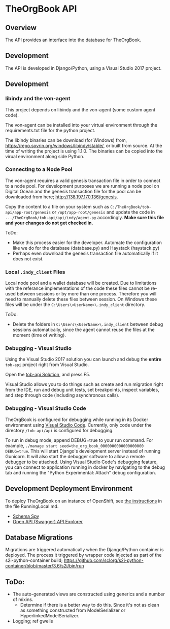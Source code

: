 # TheOrgBook API

## Overview

The API provides an interface into the database for TheOrgBook.

## Development

The API is developed in Django/Python, using a Visual Studio 2017 project.

## Development

### libindy and the von-agent

This project depends on libindy and the von-agent (some custom agent code).

The von-agent can be installed into your virtual environment through the requirements.txt file for the python project.

The libindy binaries can be download (for Windows) from, https://repo.sovrin.org/windows/libindy/stable/, or built from source.  At the time of writing the project is using 1.1.0.  The binaries can be copied into the virual environment along side Python.

### Connecting to a Node Pool

The von-agent requires a valid genesis transaction file in order to connect to a node pool.  For development purposes we are running a node pool on Digital Ocean and the genesis transaction file for the pool can be downloaded from here; http://138.197.170.136/genesis.

Copy the content to a file on your system such as `C:/TheOrgBook/tob-api/app-root/genesis` or `/opt/app-root/genesis` and update the code in `.../TheOrgBook/tob-api/api/indy/agent.py` accordingly.  **Make sure this file and your changes do not get checked in.**

ToDo:
* Make this process easier for the developer.  Automate the configuration like we do for the database (database.py) and Haystack (haystack.py)
* Perhaps even download the genesis transaction file automatically if it does not exist.

### Local `.indy_client` Files

Local node pool and a wallet database will be created.  Due to limitations with the referance implementations of the code these files cannot be re-used between sessions or by more than one process.  Therefore you will need to manually delete these files between session.  On Windows these files will be under the `C:\Users\<UserName>\.indy_client` directory.

ToDo:
* Delete the folders in `C:\Users\<UserName>\.indy_client` between debug sessions automatically, since the agent cannot reuse the files at the moment (time of writing).

### Debugging - Visual Studio

Using the Visual Studio 2017 solution you can launch and debug the **entire** `tob-api` project right from Visual Studio.

Open the [tob-api Solution](./tob-api.sln), and press F5.

Visual Studio allows you to do things such as create and run migration right from the IDE, run and debug unit tests, set breakpoints, inspect variables, and step through code (including asynchronous calls).

### Debugging - Visual Studio Code

TheOrgBook is configured for debugging while running in its Docker environment using [Visual Studio Code](http://code.visualstudio.com). Currently, only code under the directory `/tob-api/api` is configured for debugging.

To run in debug mode, append DEBUG=true to your run command. For example, `./manage start seed=the_org_book_0000000000000000000 DEBUG=true`. This will start Django's development server instead of running Gunicorn. It will also start the debugger software to allow a remote debugger to be attached. Using Visual Studio Code's debugging feature, you can connect to application running in docker by navigating to the debug tab and running the "Python Experimental: Attach" debug configuration.

## Development Deployment Environment

To deploy TheOrgBook on an instance of OpenShift, see [the instructions](../RunningLocal.md) in the file RunningLocal.md.

- [Schema Spy](http://schema-spy-eao-iuc-dev.pathfinder.gov.bc.ca/)
- [Open API (Swagger) API Explorer](http://dev-demo-api.orgbook.gov.bc.ca/api/v1/)

## Database Migrations

Migrations are triggered automatically when the Django/Python container is deployed.  The process it triggered by wrapper code injected as part of the s2i-python-container build; https://github.com/sclorg/s2i-python-container/blob/master/3.6/s2i/bin/run

## ToDo:
- The auto-generated views are constructed using generics and a number of mixins.
  - Determine if there is a better way to do this.  Since it's not as clean as something constructed from ModelSerializer or HyperlinkedModelSerializer.
- Logging; ref gwells
